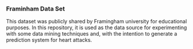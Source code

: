 ### Framinham Data Set

This dataset was publicly shared by Framingham university for educational purposes. In this repository, it is used as the data source for experimenting with some data mining techniques and, with the intention to generate a prediction system for heart attacks.
